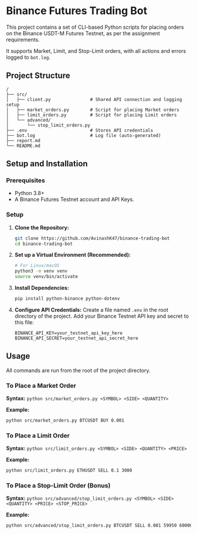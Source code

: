# Binance Futures Trading Bot

This project contains a set of CLI-based Python scripts for placing orders on the Binance USDT-M Futures Testnet, as per the assignment requirements.

It supports Market, Limit, and Stop-Limit orders, with all actions and errors logged to `bot.log`.

## Project Structure

```
/
├── src/
│   ├── client.py               # Shared API connection and logging setup
│   ├── market_orders.py        # Script for placing Market orders
│   ├── limit_orders.py         # Script for placing Limit orders
│   └── advanced/
│       └── stop_limit_orders.py 
├── .env                        # Stores API credentials 
├── bot.log                     # Log file (auto-generated)
├── report.md                   
└── README.md                   
```

## Setup and Installation

### Prerequisites

- Python 3.8+
- A Binance Futures Testnet account and API Keys.

### Setup

1. **Clone the Repository:**

   ```sh
   git clone https://github.com/AvinashK47/binance-trading-bot
   cd binance-trading-bot
   ```

2. **Set up a Virtual Environment (Recommended):**

   ```sh
   # For Linux/macOS
   python3 -m venv venv
   source venv/bin/activate
   ```

3. **Install Dependencies:**

   ```sh
   pip install python-binance python-dotenv
   ```

4. **Configure API Credentials:**
   Create a file named `.env` in the root directory of the project. Add your Binance Testnet API key and secret to this file:
   ```
   BINANCE_API_KEY=your_testnet_api_key_here
   BINANCE_API_SECRET=your_testnet_api_secret_here
   ```

## Usage

All commands are run from the root of the project directory.

### To Place a Market Order

**Syntax:** `python src/market_orders.py <SYMBOL> <SIDE> <QUANTITY>`

**Example:**

```sh
python src/market_orders.py BTCUSDT BUY 0.001
```

### To Place a Limit Order

**Syntax:** `python src/limit_orders.py <SYMBOL> <SIDE> <QUANTITY> <PRICE>`

**Example:**

```sh
python src/limit_orders.py ETHUSDT SELL 0.1 3000
```

### To Place a Stop-Limit Order (Bonus)

**Syntax:** `python src/advanced/stop_limit_orders.py <SYMBOL> <SIDE> <QUANTITY> <PRICE> <STOP_PRICE>`

**Example:**

```sh
python src/advanced/stop_limit_orders.py BTCUSDT SELL 0.001 59950 60000
```
